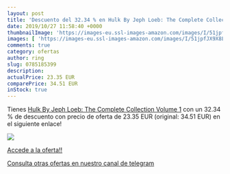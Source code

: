 ```yaml
---
layout: post
title: 'Descuento del 32.34 % en Hulk By Jeph Loeb: The Complete Collecti'
date: 2019/10/27 11:58:40 +0000
thumbnailImage: 'https://images-eu.ssl-images-amazon.com/images/I/51jpfJX9X8L._SL200_.jpg'
images: [ 'https://images-eu.ssl-images-amazon.com/images/I/51jpfJX9X8L._SL200_.jpg' ]
comments: true
category: ofertas
author: ring
slug: 0785185399
description:
actualPrice: 23.35 EUR
comparePrice: 34.51 EUR
inStock: true
---
```


Tienes [Hulk By Jeph Loeb: The Complete Collection Volume 1](https://www.amazon.com/dp/0785185399/?tag=redken08-20) con un 32.34 % de descuento con precio de oferta de 23.35 EUR (original: 34.51 EUR) en el siguiente enlace!

[![](https://images-eu.ssl-images-amazon.com/images/I/51jpfJX9X8L._SL200_.jpg)](https://www.amazon.com/dp/0785185399/?tag=redken08-20)

[Accede a la oferta!!](https://www.amazon.com/dp/0785185399/?tag=redken08-20)

[Consulta otras ofertas en nuestro canal de telegram](https://t.me/s/ofertas25)
